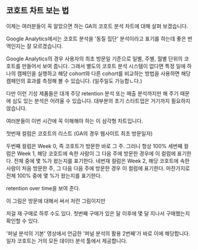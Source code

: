 ## 코호트 차트 보는 법
이제는 여러분들이 꼭 알았으면 하는 GA의 코호트 분석 차트에 대해 살펴 보겠습니다.

Google Analytics에서는 코호트 분석을 '동질 집단' 분석이라고 표기를 하는데 좋은 번역인지는 잘 모르겠습니다.

Google Analytics의 경우 사용자의 최초 방문일 기준으로 일별, 주별, 월별 단위의 코호트를 만들어서 보여 줍니다. 그래서 별도의 코호트 분석 시스템이 없다면 특정 일에 하나의 캠페인을 실행하고 해당 cohort와 다른 cohort를 비교하는 방법을 사용하면 해당 캠페인의 효과를 측정해 볼 수 있습니다. (일주일도 가능합ㄴ다.)

다만 이런 기성 제품들은 대개 주당 retention 분석 또는 매출 분석까지만 해 주기 때문에 심도 있는 분석은 어려울 수 있습니다. 대부분의 초기 스타트업은 거기까지 필요하지 않습니다.


여러분들이 이번 시간에 꼭 이해해야 하는 이 삼각형 차트입니다.


첫번재 컬럼은 코호트의 리스트 (GA의 경우 웹사이트 최초 방문일자)

두번째 컬럼은 Week 0, 즉 코호트가 방문한 바로 그 주. 그러니 항상 100%
세번째 컬럼은 Week 1, 해당 코호트에 속한 사람이 그 다음 주에 방문한 경우에 이 컬럼에 표기한다. 전체 중에 몇 %가 왔는지를 표기한다.
네번재 컬럼은 Week 2, 해당 코호트에 속한 사람이 처음 방문한 주, 그 다음 다음 주에 방문한 경우 이 컬럼에 표기한다. 마찬가지로 전체 100% 중에 몇 %가 왔는지를 표기한다.

retention over time을 보여 준다.

이 그림은 방문에 대해서 써서 저런 그림이지만

저걸 재 구매로 하루 수도 있다.
첫번째 구매가 있은 달 이후에 몇 달 지나서 구매했는지 확인할 수 있다.



'퍼널 분석의 기본' 영상에서 언급한 '퍼널 분석의 활용 2번째'가 바로 이에 해당합니다. 일자 코호트는 거의 모든 데이터 분석 툴에서 제공합니다.

